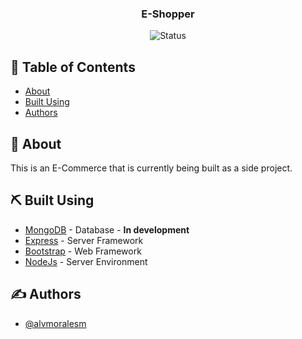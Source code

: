 <h3 align="center">E-Shopper</h3>

<div align="center">

![Status](https://img.shields.io/badge/status-wip-success.svg)

</div>

## 📝 Table of Contents

- [About](#about)
- [Built Using](#built_using)
- [Authors](#authors)

## 🧐 About <a name = "about"></a>

This is an E-Commerce that is currently being built as a side project.

## ⛏️ Built Using <a name = "built_using"></a>

- [MongoDB](https://www.mongodb.com/) - Database - <b>In development</b>
- [Express](https://expressjs.com/) - Server Framework
- [Bootstrap](https://getbootstrap.com/) - Web Framework
- [NodeJs](https://nodejs.org/en/) - Server Environment

## ✍️ Authors <a name = "authors"></a>

- [@alvmoralesm](https://github.com/alvmoralesm)
